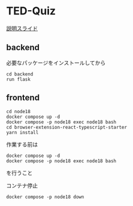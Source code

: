 # TED-Quiz
[説明スライド](https://docs.google.com/presentation/d/1UngsmB2HpiRu3f-NBDc8LkW4q_-3kbL1g29didYV5aM/edit#slide=id.p)

## backend
必要なパッケージをインストールしてから
```
cd backend
run flask
```

## frontend
```
cd node18
docker compose up -d
docker compose -p node18 exec node18 bash
cd browser-extension-react-typescript-starter
yarn install
```

作業する前は
```
docker compose up -d
docker compose -p node18 exec node18 bash
```
を行うこと

コンテナ停止
```
docker compose -p node18 down 
```
